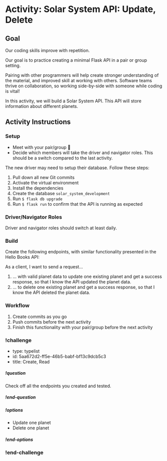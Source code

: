 # Activity: Solar System API: Update, Delete

## Goal

Our coding skills improve with repetition.

Our goal is to practice creating a minimal Flask API in a pair or group setting.

Pairing with other programmers will help create stronger understanding of the material, and improved skill at working with others. Software teams thrive on collaboration, so working side-by-side with someone while coding is vital!

In this activity, we will build a Solar System API. This API will store information about different planets.

## Activity Instructions

### Setup

- Meet with your pair/group 👋
- Decide which members will take the driver and navigator roles. This should be a switch compared to the last activity.

The new driver may need to setup their database. Follow these steps:

1. Pull down all new Git commits
1. Activate the virtual environment
1. Install the dependencies
1. Create the database `solar_system_development`
1. Run `$ flask db upgrade`
1. Run `$ flask run` to confirm that the API is running as expected

### Driver/Navigator Roles

Driver and navigator roles should switch at least daily.

### Build

Create the following endpoints, with similar functionality presented in the Hello Books API:

As a client, I want to send a request...

1. ... with valid planet data to update one existing planet and get a success response, so that I know the API updated the planet data.
1. ... to delete one existing planet and get a success response, so that I know the API deleted the planet data.

### Workflow

1. Create commits as you go
1. Push commits before the next activity
1. Finish this functionality with your pair/group before the next activity

<!-- prettier-ignore-start -->
### !challenge
* type: typelist
* id: 5aa672d2-ff5e-46b5-babf-bf13c9dcb5c3
* title: Create, Read
##### !question

Check off all the endpoints you created and tested.

##### !end-question
##### !options

* Update one planet
* Delete one planet

##### !end-options
### !end-challenge
<!-- prettier-ignore-end -->

